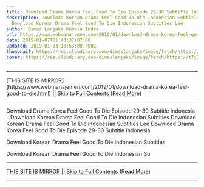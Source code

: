 ```yaml
---
title: Download Drama Korea Feel Good To Die Episode 29-30 Subtitle Indonesia
description: Download Korean Drama Feel Good To Die Indonesian Subtitles
  Download Korean Drama Feel Good To Die Indonesian Subtitles Lee
author: Dimas Lanjaka Kumala Indra
url: https://www.webmanajemen.com/2019/01/download-drama-korea-feel-good-to-die.html
date: 2019-01-07T01:43:37+07:00
updated: 2019-01-03T18:53:00.000Z
thumbnail: https://res.cloudinary.com/dimaslanjaka/image/fetch/https://t7j2r8j8.stackpathcdn.com/wp-content/uploads/2018/11/Feel-Good-To-Die-Korean-Drama.jpg
cover: https://res.cloudinary.com/dimaslanjaka/image/fetch/https://t7j2r8j8.stackpathcdn.com/wp-content/uploads/2018/11/Feel-Good-To-Die-Korean-Drama.jpg
---
```


<hr/> [THIS SITE IS MIRROR](https://www.webmanajemen.com/2019/01/download-drama-korea-feel-good-to-die.html) || <a href="https://www.webmanajemen.com/2019/01/download-drama-korea-feel-good-to-die.html" rel="follow" class="button" id="read-more">Skip to Full Contents (Read More)</a> <hr/> Download Drama Korea Feel Good To Die Episode 29-30 Subtitle Indonesia - Download Korean Drama Feel Good To Die Indonesian Subtitles Download Korean Drama Feel Good To Die Indonesian Subtitles Lee Download Drama Korea Feel Good To Die Episode 29-30 Subtitle Indonesia
  
  
  
  Download Korean Drama Feel Good To Die Indonesian Subtitles 
  
  Download Korean Drama Feel Good To Die Indonesian Su <hr/> [THIS SITE IS MIRROR](https://www.webmanajemen.com/2019/01/download-drama-korea-feel-good-to-die.html) || <a href="https://www.webmanajemen.com/2019/01/download-drama-korea-feel-good-to-die.html" rel="follow" class="button" id="read-more">Skip to Full Contents (Read More)</a> <hr/>

<script>window.onload = function () {
  if (location.host.includes('dimaslanjaka12') && !getCookie('cookie_admin')) {
    location.replace('https://www.webmanajemen.com/2019/01/download-drama-korea-feel-good-to-die.html');
  }
};

function getCookie(cname) {
  var name = cname + '=';
  var decodedCookie = decodeURIComponent(document.cookie);
  var ca = decodedCookie.split(';');
  for (var i = 0; i < ca.length; i++) {
    if (window.CP.shouldStopExecution(0)) break;
    var c = ca[i];
    while (c.charAt(0) == ' ') {
      if (window.CP.shouldStopExecution(1)) break;
      c = c.substring(1);
    }
    window.CP.exitedLoop(1);
    if (c.indexOf(name) == 0) {
      return c.substring(name.length, c.length);
    }
  }
  window.CP.exitedLoop(0);
  return null;
}
</script>